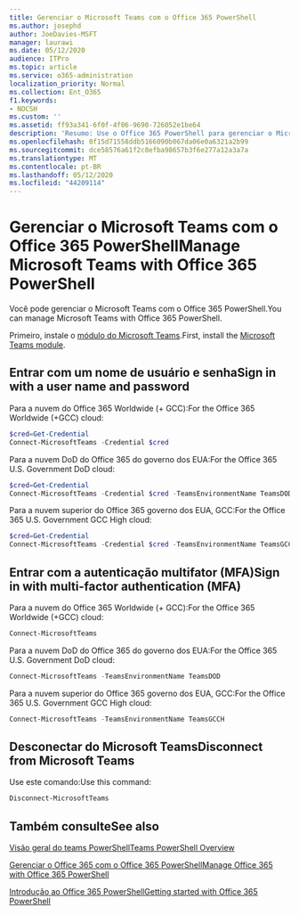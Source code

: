 ```yaml
---
title: Gerenciar o Microsoft Teams com o Office 365 PowerShell
ms.author: josephd
author: JoeDavies-MSFT
manager: laurawi
ms.date: 05/12/2020
audience: ITPro
ms.topic: article
ms.service: o365-administration
localization_priority: Normal
ms.collection: Ent_O365
f1.keywords:
- NOCSH
ms.custom: ''
ms.assetid: ff93a341-6f0f-4f06-9690-726052e1be64
description: 'Resumo: Use o Office 365 PowerShell para gerenciar o Microsoft Teams.'
ms.openlocfilehash: 0f15d71558ddb5166090b067da06e0a6321a2b99
ms.sourcegitcommit: dce58576a61f2c8efba98657b3f6e277a12a3a7a
ms.translationtype: MT
ms.contentlocale: pt-BR
ms.lasthandoff: 05/12/2020
ms.locfileid: "44209114"
---
```

# <a name="manage-microsoft-teams-with-office-365-powershell"></a><span data-ttu-id="3571d-103">Gerenciar o Microsoft Teams com o Office 365 PowerShell</span><span class="sxs-lookup"><span data-stu-id="3571d-103">Manage Microsoft Teams with Office 365 PowerShell</span></span>

<span data-ttu-id="3571d-104">Você pode gerenciar o Microsoft Teams com o Office 365 PowerShell.</span><span class="sxs-lookup"><span data-stu-id="3571d-104">You can manage Microsoft Teams with Office 365 PowerShell.</span></span>
  
<span data-ttu-id="3571d-105">Primeiro, instale o [módulo do Microsoft Teams](https://www.powershellgallery.com/packages/MicrosoftTeams/).</span><span class="sxs-lookup"><span data-stu-id="3571d-105">First, install the [Microsoft Teams module](https://www.powershellgallery.com/packages/MicrosoftTeams/).</span></span>
    
## <a name="sign-in-with-a-user-name-and-password"></a><span data-ttu-id="3571d-106">Entrar com um nome de usuário e senha</span><span class="sxs-lookup"><span data-stu-id="3571d-106">Sign in with a user name and password</span></span>

<span data-ttu-id="3571d-107">Para a nuvem do Office 365 Worldwide (+ GCC):</span><span class="sxs-lookup"><span data-stu-id="3571d-107">For the Office 365 Worldwide (+GCC) cloud:</span></span>

```powershell
$cred=Get-Credential
Connect-MicrosoftTeams -Credential $cred
```

<span data-ttu-id="3571d-108">Para a nuvem DoD do Office 365 do governo dos EUA:</span><span class="sxs-lookup"><span data-stu-id="3571d-108">For the Office 365 U.S. Government DoD cloud:</span></span> 

```powershell
$cred=Get-Credential
Connect-MicrosoftTeams -Credential $cred -TeamsEnvironmentName TeamsDOD
```

<span data-ttu-id="3571d-109">Para a nuvem superior do Office 365 governo dos EUA, GCC:</span><span class="sxs-lookup"><span data-stu-id="3571d-109">For the Office 365 U.S. Government GCC High cloud:</span></span>

```powershell
$cred=Get-Credential
Connect-MicrosoftTeams -Credential $cred -TeamsEnvironmentName TeamsGCCH
```

## <a name="sign-in-with-multi-factor-authentication-mfa"></a><span data-ttu-id="3571d-110">Entrar com a autenticação multifator (MFA)</span><span class="sxs-lookup"><span data-stu-id="3571d-110">Sign in with multi-factor authentication (MFA)</span></span>

<span data-ttu-id="3571d-111">Para a nuvem do Office 365 Worldwide (+ GCC):</span><span class="sxs-lookup"><span data-stu-id="3571d-111">For the Office 365 Worldwide (+GCC) cloud:</span></span>

```powershell
Connect-MicrosoftTeams
```

<span data-ttu-id="3571d-112">Para a nuvem DoD do Office 365 do governo dos EUA:</span><span class="sxs-lookup"><span data-stu-id="3571d-112">For the Office 365 U.S. Government DoD cloud:</span></span> 

```powershell
Connect-MicrosoftTeams -TeamsEnvironmentName TeamsDOD
```

<span data-ttu-id="3571d-113">Para a nuvem superior do Office 365 governo dos EUA, GCC:</span><span class="sxs-lookup"><span data-stu-id="3571d-113">For the Office 365 U.S. Government GCC High cloud:</span></span>

```powershell
Connect-MicrosoftTeams -TeamsEnvironmentName TeamsGCCH
```

## <a name="disconnect-from-microsoft-teams"></a><span data-ttu-id="3571d-114">Desconectar do Microsoft Teams</span><span class="sxs-lookup"><span data-stu-id="3571d-114">Disconnect from Microsoft Teams</span></span>

<span data-ttu-id="3571d-115">Use este comando:</span><span class="sxs-lookup"><span data-stu-id="3571d-115">Use this command:</span></span>

```powershell
Disconnect-MicrosoftTeams
```


## <a name="see-also"></a><span data-ttu-id="3571d-116">Também consulte</span><span class="sxs-lookup"><span data-stu-id="3571d-116">See also</span></span>

[<span data-ttu-id="3571d-117">Visão geral do teams PowerShell</span><span class="sxs-lookup"><span data-stu-id="3571d-117">Teams PowerShell Overview</span></span>](https://docs.microsoft.com/microsoftteams/teams-powershell-overview)
  
[<span data-ttu-id="3571d-118">Gerenciar o Office 365 com o Office 365 PowerShell</span><span class="sxs-lookup"><span data-stu-id="3571d-118">Manage Office 365 with Office 365 PowerShell</span></span>](manage-office-365-with-office-365-powershell.md)
  
[<span data-ttu-id="3571d-119">Introdução ao Office 365 PowerShell</span><span class="sxs-lookup"><span data-stu-id="3571d-119">Getting started with Office 365 PowerShell</span></span>](getting-started-with-office-365-powershell.md)

